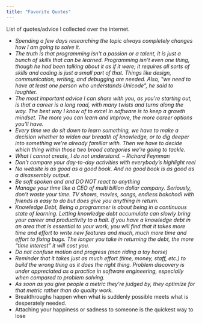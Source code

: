 ```yaml
---
title: "Favorite Quotes"
---
```

List of quotes/advice I collected over the internet.

-  *Spending a few days researching the topic always completely changes how I am going to solve it.*
-  *The truth is that programming isn't a passion or a talent, it is just a bunch of skills that can be learned. Programming isn't even one thing, though he had been talking about it as if it were; it requires all sorts of skills and coding is just a small part of that. Things like design, communication, writing, and debugging are needed. Also, "we need to have at least one person who understands Unicode", he said to laughter.*
-  *The most important advice I can share with you, as you're starting out, is that a career is a long road, with many twists and turns along the way. The best way I know of to excel in software is to keep a growth mindset. The more you can learn and improve, the more career options you'll have.*
-  *Every time we do sit down to learn something, we have to make a decision whether to widen our breadth of knowledge, or to dig deeper into something we're already familiar with. Then we have to decide which thing within those two broad categories we're going to tackle.*
-  *What I cannot create, I do not understand. – Richard Feynman*
-  *Don’t compare your day-to-day activities with everybody’s highlight reel*
-  *No website is as good as a good book. And no good book is as good as a disassembly output.*
-  *Be soft spoken and and DO NOT react to anything*
-  *Manage your time like a CEO of multi billion dollar company. Seriously, don't waste your time. TV shows, movies, songs, endless bakchodi with friends is easy to do but does give you anything in return.*
-  *Knowledge Debt, Being a programmer is about being in a continuous state of learning. Letting knowledge debt accumulate can slowly bring your career and productivity to a halt. If you have a knowledge debt in an area that is essential to your work, you will find that it takes more time and effort to write new features and much, much more time and effort to fixing bugs. The longer you take in returning the debt, the more “time interest” it will cost you.*
-  *Do not confuse motion and progress (man riding a toy horse)*
-  *Reminder that it takes just as much effort (time, money, staff, etc.) to build the wrong thing as it does the right thing. Problem discovery is under appreciated as a practice in software engineering, especially when compared to problem solving.*
- *As soon as you give people a metric they're judged by, they optimize for that metric rather than do quality work.*
- Breakthroughs happen when what is suddenly possible meets what is desperately needed.
- Attaching your happiness or sadness to someone is the quickest way to lose
